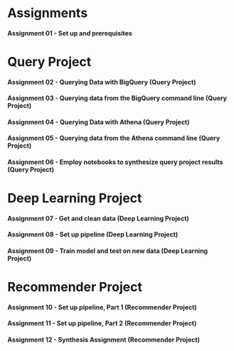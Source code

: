 # Assignments

#### Assignment 01 - Set up and prerequisites

# Query Project
#### Assignment 02 - Querying Data with BigQuery (Query Project)
#### Assignment 03 - Querying data from the BigQuery command line (Query Project)
#### Assignment 04 - Querying Data with Athena (Query Project)
#### Assignment 05 - Querying data from the Athena command line (Query Project)
#### Assignment 06 - Employ notebooks to synthesize query project results (Query Project)


# Deep Learning Project
#### Assignment 07 - Get and clean data (Deep Learning Project)
#### Assignment 08 - Set up pipeline (Deep Learning Project)
#### Assignment 09 - Train model and test on new data (Deep Learning Project)


# Recommender Project
#### Assignment 10 - Set up pipeline, Part 1 (Recommender Project)
#### Assignment 11 - Set up pipeline, Part 2 (Recommender Project)
#### Assignment 12 - Synthesis Assignment (Recommender Project)


